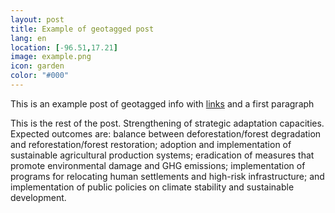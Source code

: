 ```yaml
--- 
layout: post 
title: Example of geotagged post
lang: en
location: [-96.51,17.21]
image: example.png
icon: garden
color: "#000"
--- 
```


<p>
	This is an example post of geotagged info with <a href="http://blogs.ei.columbia.edu/2012/06/26/mexicos-climate-change-law/">links</a> and a first paragraph
</p>
<p >
	This is the rest of the post. Strengthening of strategic adaptation capacities. Expected outcomes are: balance between deforestation/forest degradation and reforestation/forest restoration; adoption and implementation of sustainable agricultural production systems; eradication of measures that promote environmental damage and GHG emissions; implementation of programs for relocating human settlements and high-risk infrastructure; and implementation of public policies on climate stability and sustainable development.
</p>

